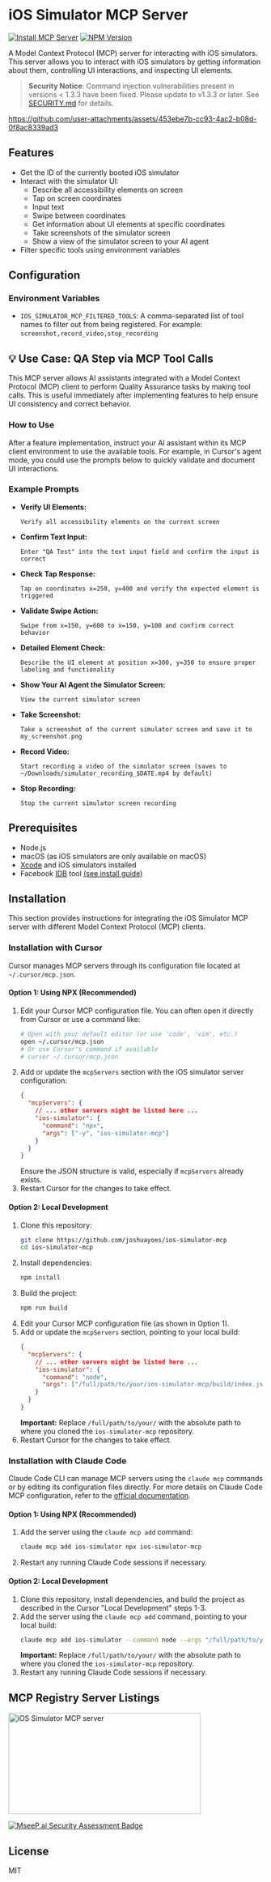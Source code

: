 # iOS Simulator MCP Server

[![Install MCP Server](https://cursor.com/deeplink/mcp-install-dark.svg)](https://cursor.com/install-mcp?name=ios-simulator&config=eyJjb21tYW5kIjoibnB4IiwiYXJncyI6WyIteSIsImlvcy1zaW11bGF0b3ItbWNwIl19) [![NPM Version](https://img.shields.io/npm/v/ios-simulator-mcp)](https://www.npmjs.com/package/ios-simulator-mcp)

A Model Context Protocol (MCP) server for interacting with iOS simulators. This server allows you to interact with iOS simulators by getting information about them, controlling UI interactions, and inspecting UI elements.

> **Security Notice**: Command injection vulnerabilities present in versions < 1.3.3 have been fixed. Please update to v1.3.3 or later. See [SECURITY.md](SECURITY.md) for details.

https://github.com/user-attachments/assets/453ebe7b-cc93-4ac2-b08d-0f8ac8339ad3

## Features

- Get the ID of the currently booted iOS simulator
- Interact with the simulator UI:
  - Describe all accessibility elements on screen
  - Tap on screen coordinates
  - Input text
  - Swipe between coordinates
  - Get information about UI elements at specific coordinates
  - Take screenshots of the simulator screen
  - Show a view of the simulator screen to your AI agent
- Filter specific tools using environment variables

## Configuration

### Environment Variables

- `IOS_SIMULATOR_MCP_FILTERED_TOOLS`: A comma-separated list of tool names to filter out from being registered. For example: `screenshot,record_video,stop_recording`

## 💡 Use Case: QA Step via MCP Tool Calls

This MCP server allows AI assistants integrated with a Model Context Protocol (MCP) client to perform Quality Assurance tasks by making tool calls. This is useful immediately after implementing features to help ensure UI consistency and correct behavior.

### How to Use

After a feature implementation, instruct your AI assistant within its MCP client environment to use the available tools. For example, in Cursor's agent mode, you could use the prompts below to quickly validate and document UI interactions.

### Example Prompts

- **Verify UI Elements:**

  ```
  Verify all accessibility elements on the current screen
  ```

- **Confirm Text Input:**

  ```
  Enter "QA Test" into the text input field and confirm the input is correct
  ```

- **Check Tap Response:**

  ```
  Tap on coordinates x=250, y=400 and verify the expected element is triggered
  ```

- **Validate Swipe Action:**

  ```
  Swipe from x=150, y=600 to x=150, y=100 and confirm correct behavior
  ```

- **Detailed Element Check:**

  ```
  Describe the UI element at position x=300, y=350 to ensure proper labeling and functionality
  ```

- **Show Your AI Agent the Simulator Screen:**

  ```
  View the current simulator screen
  ```

- **Take Screenshot:**

  ```
  Take a screenshot of the current simulator screen and save it to my_screenshot.png
  ```

- **Record Video:**

  ```
  Start recording a video of the simulator screen (saves to ~/Downloads/simulator_recording_$DATE.mp4 by default)
  ```

- **Stop Recording:**
  ```
  Stop the current simulator screen recording
  ```

## Prerequisites

- Node.js
- macOS (as iOS simulators are only available on macOS)
- [Xcode](https://developer.apple.com/xcode/resources/) and iOS simulators installed
- Facebook [IDB](https://fbidb.io/) tool [(see install guide)](https://fbidb.io/docs/installation)

## Installation

This section provides instructions for integrating the iOS Simulator MCP server with different Model Context Protocol (MCP) clients.

### Installation with Cursor

Cursor manages MCP servers through its configuration file located at `~/.cursor/mcp.json`.

#### Option 1: Using NPX (Recommended)

1.  Edit your Cursor MCP configuration file. You can often open it directly from Cursor or use a command like:
    ```bash
    # Open with your default editor (or use 'code', 'vim', etc.)
    open ~/.cursor/mcp.json
    # Or use Cursor's command if available
    # cursor ~/.cursor/mcp.json
    ```
2.  Add or update the `mcpServers` section with the iOS simulator server configuration:
    ```json
    {
      "mcpServers": {
        // ... other servers might be listed here ...
        "ios-simulator": {
          "command": "npx",
          "args": ["-y", "ios-simulator-mcp"]
        }
      }
    }
    ```
    Ensure the JSON structure is valid, especially if `mcpServers` already exists.
3.  Restart Cursor for the changes to take effect.

#### Option 2: Local Development

1.  Clone this repository:
    ```bash
    git clone https://github.com/joshuayoes/ios-simulator-mcp
    cd ios-simulator-mcp
    ```
2.  Install dependencies:
    ```bash
    npm install
    ```
3.  Build the project:
    ```bash
    npm run build
    ```
4.  Edit your Cursor MCP configuration file (as shown in Option 1).
5.  Add or update the `mcpServers` section, pointing to your local build:
    ```json
    {
      "mcpServers": {
        // ... other servers might be listed here ...
        "ios-simulator": {
          "command": "node",
          "args": ["/full/path/to/your/ios-simulator-mcp/build/index.js"]
        }
      }
    }
    ```
    **Important:** Replace `/full/path/to/your/` with the absolute path to where you cloned the `ios-simulator-mcp` repository.
6.  Restart Cursor for the changes to take effect.

### Installation with Claude Code

Claude Code CLI can manage MCP servers using the `claude mcp` commands or by editing its configuration files directly. For more details on Claude Code MCP configuration, refer to the [official documentation](https://docs.anthropic.com/en/docs/agents-and-tools/claude-code/tutorials#set-up-model-context-protocol-mcp).

#### Option 1: Using NPX (Recommended)

1.  Add the server using the `claude mcp add` command:
    ```bash
    claude mcp add ios-simulator npx ios-simulator-mcp
    ```
2.  Restart any running Claude Code sessions if necessary.

#### Option 2: Local Development

1.  Clone this repository, install dependencies, and build the project as described in the Cursor "Local Development" steps 1-3.
2.  Add the server using the `claude mcp add` command, pointing to your local build:
    ```bash
    claude mcp add ios-simulator --command node --args "/full/path/to/your/ios-simulator-mcp/build/index.js"
    ```
    **Important:** Replace `/full/path/to/your/` with the absolute path to where you cloned the `ios-simulator-mcp` repository.
3.  Restart any running Claude Code sessions if necessary.

## MCP Registry Server Listings

<a href="https://glama.ai/mcp/servers/@joshuayoes/ios-simulator-mcp">
  <img width="380" height="200" src="https://glama.ai/mcp/servers/@joshuayoes/ios-simulator-mcp/badge" alt="iOS Simulator MCP server" />
</a>

[![MseeP.ai Security Assessment Badge](https://mseep.net/pr/joshuayoes-ios-simulator-mcp-badge.png)](https://mseep.ai/app/joshuayoes-ios-simulator-mcp)


## License

MIT
